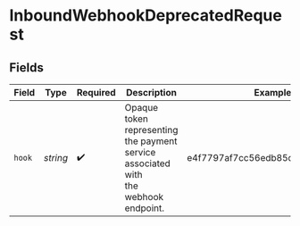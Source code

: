 # InboundWebhookDeprecatedRequest


## Fields

| Field                                                                               | Type                                                                                | Required                                                                            | Description                                                                         | Example                                                                             |
| ----------------------------------------------------------------------------------- | ----------------------------------------------------------------------------------- | ----------------------------------------------------------------------------------- | ----------------------------------------------------------------------------------- | ----------------------------------------------------------------------------------- |
| `hook`                                                                              | *string*                                                                            | :heavy_check_mark:                                                                  | Opaque token representing the payment service associated with<br/>the webhook endpoint. | e4f7797af7cc56edb85cde7f94745a13                                                    |
